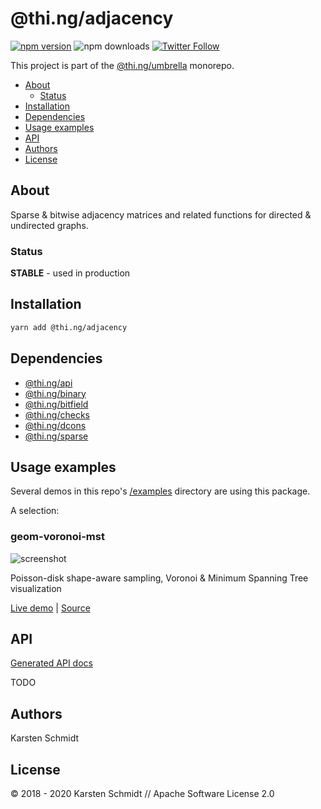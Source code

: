 <!-- This file is generated - DO NOT EDIT! -->

# @thi.ng/adjacency

[![npm version](https://img.shields.io/npm/v/@thi.ng/adjacency.svg)](https://www.npmjs.com/package/@thi.ng/adjacency)
![npm downloads](https://img.shields.io/npm/dm/@thi.ng/adjacency.svg)
[![Twitter Follow](https://img.shields.io/twitter/follow/thing_umbrella.svg?style=flat-square&label=twitter)](https://twitter.com/thing_umbrella)

This project is part of the
[@thi.ng/umbrella](https://github.com/thi-ng/umbrella/) monorepo.

- [About](#about)
  - [Status](#status)
- [Installation](#installation)
- [Dependencies](#dependencies)
- [Usage examples](#usage-examples)
- [API](#api)
- [Authors](#authors)
- [License](#license)

## About

Sparse & bitwise adjacency matrices and related functions for directed & undirected graphs.

### Status

**STABLE** - used in production

## Installation

```bash
yarn add @thi.ng/adjacency
```

## Dependencies

- [@thi.ng/api](https://github.com/thi-ng/umbrella/tree/master/packages/api)
- [@thi.ng/binary](https://github.com/thi-ng/umbrella/tree/master/packages/binary)
- [@thi.ng/bitfield](https://github.com/thi-ng/umbrella/tree/master/packages/bitfield)
- [@thi.ng/checks](https://github.com/thi-ng/umbrella/tree/master/packages/checks)
- [@thi.ng/dcons](https://github.com/thi-ng/umbrella/tree/master/packages/dcons)
- [@thi.ng/sparse](https://github.com/thi-ng/umbrella/tree/master/packages/sparse)

## Usage examples

Several demos in this repo's
[/examples](https://github.com/thi-ng/umbrella/tree/master/examples)
directory are using this package.

A selection:

### geom-voronoi-mst <!-- NOTOC -->

![screenshot](https://raw.githubusercontent.com/thi-ng/umbrella/master/assets/examples/geom-voronoi-mst.jpg)

Poisson-disk shape-aware sampling, Voronoi & Minimum Spanning Tree visualization

[Live demo](https://demo.thi.ng/umbrella/geom-voronoi-mst/) | [Source](https://github.com/thi-ng/umbrella/tree/master/examples/geom-voronoi-mst)

## API

[Generated API docs](https://docs.thi.ng/umbrella/adjacency/)

TODO

## Authors

Karsten Schmidt

## License

&copy; 2018 - 2020 Karsten Schmidt // Apache Software License 2.0
